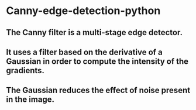 # Canny-edge-detection-python
## The Canny filter is a multi-stage edge detector.
## It uses a filter based on the derivative of a Gaussian in order to compute the intensity of the gradients.
## The Gaussian reduces the effect of noise present in the image.
